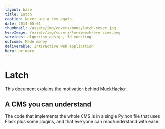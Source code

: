 ```yaml
---
layout: base
title: Latch
caption: Never use a key again.
date: 2014-05-01
thumbnail: /assets/img/covers/moneylatch-cover.jpg
heroImage: /assets/img/covers/tunesmash/overview.png
services: algorithm design, 3d modeling
outcome: Made money
deliverable: Interactive web application
hero: primary
---
```


# Latch

This document explains the motivation behind MuckHacker.

## A CMS you can understand

The code that implements the whole CMS is in a single Python file that uses Flask plus some plugins, and that everyone can read/understand with ease.
